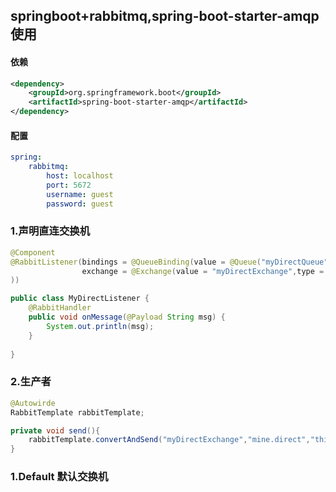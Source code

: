 ## 		springboot+rabbitmq,spring-boot-starter-amqp使用

#### 依赖

```xml
<dependency>
    <groupId>org.springframework.boot</groupId>
    <artifactId>spring-boot-starter-amqp</artifactId>
</dependency>
```



#### 配置

```yaml
spring:
    rabbitmq:
        host: localhost
        port: 5672
        username: guest
        password: guest
```



### 1.声明直连交换机

```java
@Component
@RabbitListener(bindings = @QueueBinding(value = @Queue("myDirectQueue"),
				exchange = @Exchange(value = "myDirectExchange",type = ExchangeTypes.DIRECT),key = "mine.direct"                                        
))

public class MyDirectListener {    
    @RabbitHandler
    public void onMessage(@Payload String msg) {
        System.out.println(msg);
    }
    
}
```

### 2.生产者

```java
@Autowirde
RabbitTemplate rabbitTemplate;

private void send(){    
    rabbitTemplate.convertAndSend("myDirectExchange","mine.direct","this is a message");
}


```

### 1.Default 默认交换机
































